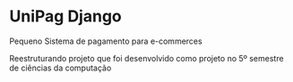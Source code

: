 # UniPag Django

Pequeno Sistema de pagamento para e-commerces

Reestruturando projeto que foi desenvolvido como projeto no 5º semestre de ciências da computação
